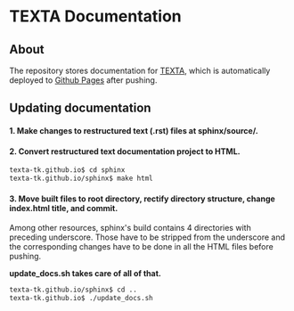 # TEXTA Documentation

## About

The repository stores documentation for [TEXTA](https://github.com/texta-tk/texta), which is automatically deployed to [Github Pages](https://texta-tk.github.io/) after pushing.

## Updating documentation

#### 1. Make changes to restructured text (.rst) files at sphinx/source/.

#### 2. Convert restructured text documentation project to HTML.

```bash
texta-tk.github.io$ cd sphinx
texta-tk.github.io/sphinx$ make html
```

#### 3. Move built files to root directory, rectify directory structure, change index.html title, and commit.

Among other resources, sphinx's build contains 4 directories with preceding underscore. Those have to be stripped from the underscore and the corresponding changes have to be done in all the HTML files before pushing.

**update_docs.sh takes care of all of that.** 

```bash
texta-tk.github.io/sphinx$ cd ..
texta-tk.github.io$ ./update_docs.sh
```